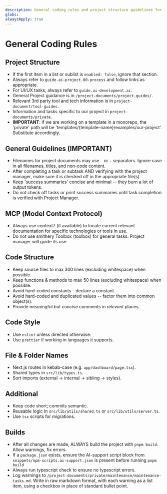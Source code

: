 ```yaml
---
description: General coding rules and project structure guidelines for AI-assisted development
globs: 
alwaysApply: true
---
```


# General Coding Rules

## Project Structure
- If the first item in a list or sublist is `enabled: false`, ignore that section.
- Always refer to `guide.ai-project.00-process` and follow links as appropriate.
- For UI/UX tasks, always refer to `guide.ui-development.ai`.
- General Project guidance is in `/project-documents/project-guides/`.
- Relevant 3rd party tool and tech information is in `project-document/tool-guides`.
- Information and tasks specific to our project in `project-documents/private`.
- **IMPORTANT**: if we are working on a template in a monorepo, the 'private' path will be 'templates/{template-name}/examples/our-project'. Substitute accordingly.

## General Guidelines (IMPORTANT)
- Filenames for project documents may use ` ` or `-` separators. Ignore case in all filenames, titles, and non-code content.
- After completing a task or subtask AND verifying with the project manager, make sure it is checked off in the appropriate file(s).
- Keep 'success summaries' concise and minimal -- they burn a lot of output tokens.
- Do not check off tasks or print success summaries until task completion is verified with Project Manager.

## MCP (Model Context Protocol)
- Always use context7 (if available) to locate current relevant documentation for specific technologies or tools in use.
- Do not use smithery Toolbox (toolbox) for general tasks. Project manager will guide its use.

## Code Structure
- Keep source files to max 300 lines (excluding whitespace) when possible.
- Keep functions & methods to max 50 lines (excluding whitespace) when possible.
- Avoid hard-coded constants - declare a constant.
- Avoid hard-coded and duplicated values -- factor them into common object(s).
- Provide meaningful but concise comments in _relevant_ places.

## Code Style
- Use `eslint` unless directed otherwise.
- Use `prettier` if working in languages it supports.

## File & Folder Names
- Next.js routes in kebab-case (e.g. `app/dashboard/page.tsx`).
- Shared types in `src/lib/types.ts`.
- Sort imports (external → internal → sibling → styles).


## Additional
- Keep code short; commits semantic.
- Reusable logic in `src/lib/utils/shared.ts` or `src/lib/utils/server.ts`.
- Use `tsx` scripts for migrations.

## Builds
- After all changes are made, ALWAYS build the project with `pnpm build`. Allow warnings, fix errors.
- If a `package.json` exists, ensure the AI-support script block from `snippets/npm-scripts.ai-support.json` is present before running `pnpm build`
- Always run typescript check to ensure no typescript errors.
- Log warnings to `/project-documents/private/maintenance/maintenance-tasks.md`. Write in raw markdown format, with each warning as a list item, using a checkbox in place of standard bullet point. 